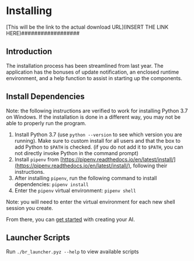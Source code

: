# Installing

[This will be the link to the actual download URL](INSERT THE LINK HERE)##################

## Introduction

The installation process has been streamlined from last year. The application
has the bonuses of update notification, an enclosed runtime environment, and a help
function to assist in starting up the components.

## Install Dependencies
Note: the following instructions are verified to work for installing Python 3.7 on Windows. If the installation is done in a different way, you may not be able to properly run the program.
1. Install Python 3.7 (use `python --version` to see which version you are running). Make sure to custom install for all
users and that the box to add Python to `$PATH` is checked. (if you do not add it to `$PATH`, you can not directly invoke Python 
in the command prompt)
2. Install `pipenv` from [https://pipenv.readthedocs.io/en/latest/install/](https://pipenv.readthedocs.io/en/latest/install/), following their instructions.
3. After installing `pipenv`, run the following command to install dependencies: `pipenv install`
4. Enter the `pipenv` virtual environment: `pipenv shell`

Note: you will need to enter the virtual environment for each new shell session you create.

From there, you can [get started](getting_started.html) with creating your AI.

## Launcher Scripts

Run `./br_launcher.pyz --help` to view available scripts